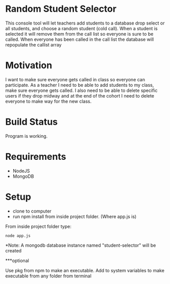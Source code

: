 # Random Student Selector

This console tool will let teachers add students to a database drop select or all students, and choose a random student (cold call).
When a student is selected it will remove them from the call list so everyone is sure to be called. When everyone has been called in the call list the database will repopulate the callist array

# Motivation

I want to make sure everyone gets called in class so everyone can participate. As a teacher I need to be able to add students to my class, make sure everyone gets called. I also need to be able to delete specific users if they drop midway and at the end of the cohort I need to delete everyone to make way for the new class.

# Build Status

Program is working.

# Requirements

- NodeJS
- MongoDB

# Setup

- clone to computer
- run npm install from inside project folder. (Where app.js is)

From inside project folder type:

```
node app.js
```

\*Note:
A mongodb database instance named "student-selector" will be created

\*\*\*optional

Use pkg from npm to make an executable. Add to system variables to make executable from any folder from terminal
